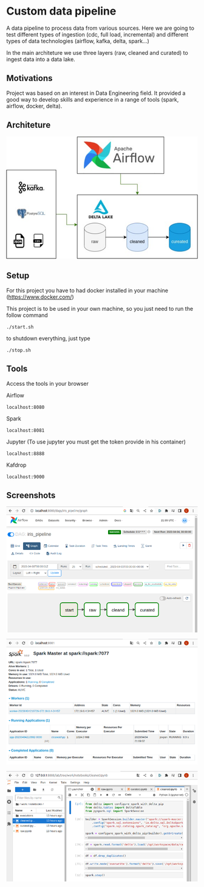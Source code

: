 # Custom data pipeline

A data pipeline to process data from various sources. Here we are going to test different types of ingestion (cdc, full load, incremental) and different types of data technologies (airflow, kafka, delta, spark...)

In the main architeture we use three layers (raw, cleaned and curated) to ingest data into a data lake.

## Motivations

Project was based on an interest in Data Engineering field. It provided a good way to develop skills and experience in a range of tools (spark, airflow, docker, delta).

## Architeture

![Architeture.png](images/Architeture.jpg)

## Setup

For this project you have to had docker installed in your machine (https://www.docker.com/)

This project is to be used in your own machine, so you just need to run the follow command

```commandline
./start.sh
```

to shutdown everything, just type

```commandline
./stop.sh
```

## Tools

Access the tools in your browser

Airflow

```commandline
localhost:8080
```

Spark

```commandline
localhost:8081
```

Jupyter (To use jupyter you must get the token provide in his container)

```commandline
localhost:8888
```

Kafdrop

```commandline
localhost:9000
```

## Screenshots

![airflow.png](images/airflow.png)

![spark.png](images/spark.png)

![jupyter.png](images/jupyter.png)